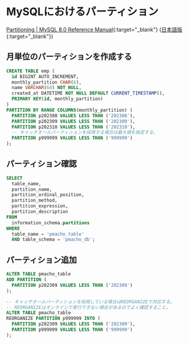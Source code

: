 # MySQLにおけるパーティション

[Partitioning \| MySQL 8.0 Reference Manual](https://dev.mysql.com/doc/refman/8.0/en/partitioning.html){:target="_blank"} ([日本語版](https://dev.mysql.com/doc/refman/8.0/ja/partitioning.html){:target="_blank"})

## 月単位のパーティションを作成する
```sql
CREATE TABLE emp (
  id BIGINT AUTO_INCREMENT,
  monthly_partition CHAR(6),
  name VARCHAR(64) NOT NULL,
  created_at DATETIME NOT NULL DEFAULT CURRENT_TIMESTAMP(),
  PRIMARY KEY(id, monthly_partition)
)
PARTITION BY RANGE COLUMNS(monthly_partition) (
  PARTITION p202308 VALUES LESS THAN ('202308'),
  PARTITION p202309 VALUES LESS THAN ('202309'),
  PARTITION p202310 VALUES LESS THAN ('202310'),
  -- キャッチオールパーティションを採用する場合は最大値を指定する。
  PARTITION p999999 VALUES LESS THAN ('999999')
);
```

## パーティション確認
```sql
SELECT
  table_name,
  partition_name,
  partition_ordinal_position,
  partition_method,
  partition_expression,
  partition_description
FROM
  information_schema.partitions
WHERE
  table_name = 'pmacho_table'
  AND table_schema = 'pmacho_db';
```

## パーティション追加
```sql
ALTER TABLE pmacho_table
ADD PARTITION (
  PARTITION p202309 VALUES LESS THAN ('202309')
);

-- キャッチオールパーティションを採用している場合はREORGANIZEで対応する。
-- REORGANIZEはオンラインで実行できない場合があるのでよく確認すること。
ALTER TABLE pmacho_table
REORGANIZE PARTITION p999999 INTO (
  PARTITION p202309 VALUES LESS THAN ('202309'),
  PARTITION p999999 VALUES LESS THAN ('999999')
);
```